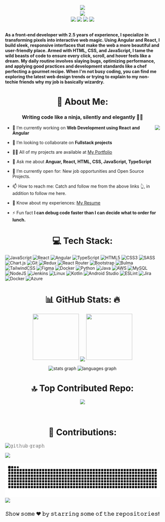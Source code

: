 
<div>
    <div align="center">
        <a href="https://github.com/HaryAgni"><img src="https://octodex.github.com/images/spocktocat.png" height="200" /></a>
    </div>
    <div align="center">
        <a href="https://github.com/HaryAgni">
            <img
                src="https://readme-typing-svg.herokuapp.com?color=%232f97c1&size=32&center=true&vCenter=true&width=600&height=50&lines=Hi+👋,+I'm+Harshit+Agnihotri;Web+Developer;Coding+Enthusiast;Software+Engineer;Open-Source+Enthusiast;Coder;Gamer"
            />
        </a>
    </div>
    <div align="center">
        <a href="https://www.linkedin.com/in/harshit-agnihotri-agni15/"><img src="https://img.shields.io/badge/Linkedin-0077b5?style=flat&logo=linkedin" /></a>
        <a href="mailto:haryagni123@gmail.com"><img src="https://img.shields.io/badge/Gmail-D14836?style=flat&logo=gmail&logoColor=white" /></a>
        <a href="https://x.com/Hary_Agni"><img src="https://img.shields.io/badge/Twitter-1DA1F2?style=flat&logo=twitter&logoColor=white" /></a>
        <a href="https://instagram.com/hary_agni"><img src="https://img.shields.io/badge/Instagram-%23E4405F.svg?logo=Instagram&logoColor=white" /></a>
    </div>
    <div align="left">
        <br />
        <p>
            <strong>
             As a front-end developer with 2.5 years of experience, I specialize in transforming pixels into interactive web magic. Using Angular and React, I build sleek, responsive interfaces that make the web a more beautiful and user-friendly place. Armed with HTML, CSS, and JavaScript, I tame the wild beasts of code to ensure every click, scroll, and hover feels like a dream. My daily routine involves slaying bugs, optimizing performance, and applying good practices and development standards like a chef perfecting a gourmet recipe. When I'm not busy coding, you can find me exploring the latest web design trends or trying to explain to my non-techie friends why my job is basically wizardry.
            </strong>
        </p>
    </div>
</div>

# <div align="center">💫  About Me:</div> 
<h3 align="center">Writing code like a ninja, silently and elegantly 🐱‍👤</h3>
<img align="right" height="150" src="https://camo.githubusercontent.com/521fe5e3f78b499cb840648c07a46986bb32a59911d8915cb54b34962918c890/68747470733a2f2f6d656469612e67697068792e636f6d2f6d656469612f51446a70494c366f4e43565a34717a4773372f67697068792e6769663f6369643d3739306237363131316e6a6e646f623637303772673568736b7962386e3778346d39763978756138356d3864706b6a6b2665703d76315f676966735f736561726368267269643d67697068792e6769662663743d67"  />

- 🔭 I’m currently working on **Web Development using React and Angular**

- 👯 I’m looking to collaborate on **Fullstack projects**

- 👨‍💻 All of my projects are available at [My Portfolio](https://haryagni.github.io/My-Site/)

- 💬 Ask me about **Anguar, React, HTML, CSS, JavaScript, TypeScript**
- 🤔 I’m currently open for: New job opportunities and Open Source Projects.

- 📫 How to reach me: Catch and follow me from the above links 👆, in addition to follow me here.

- 📄 Know about my experiences: [My Resume](https://acrobat.adobe.com/id/urn:aaid:sc:AP:bd25e763-8303-4f0c-9745-c68a3c06f64c)

- ⚡ Fun fact **I can debug code faster than I can decide what to order for lunch.**

###

#  <div align="center"> 💻 Tech Stack: </div>

![JavaScript](https://img.shields.io/badge/javascript-%23323330.svg?style=for-the-badge&logo=javascript&logoColor=%23F7DF1E)
![React](https://img.shields.io/badge/react-%2320232a.svg?style=for-the-badge&logo=react&logoColor=%2361DAFB)
![Angular](https://img.shields.io/badge/Angular-DD0031?style=for-the-badge&logo=angular&logoColor=white)
![TypeScript](https://img.shields.io/badge/typescript-%23007ACC.svg?style=for-the-badge&logo=typescript&logoColor=white)
![HTML5](https://img.shields.io/badge/html5-%23E34F26.svg?style=for-the-badge&logo=html5&logoColor=white)
![CSS3](https://img.shields.io/badge/css3-%231572B6.svg?style=for-the-badge&logo=css3&logoColor=white)
![SASS](https://img.shields.io/badge/SASS-hotpink.svg?style=for-the-badge&logo=SASS&logoColor=white)
![Chart.js](https://img.shields.io/badge/chart.js-F5788D.svg?style=for-the-badge&logo=chart.js&logoColor=white)
![Git](https://img.shields.io/badge/git-%23F05033.svg?style=for-the-badge&logo=git&logoColor=white)
![Redux](https://img.shields.io/badge/redux-%23593d88.svg?style=for-the-badge&logo=redux&logoColor=white)
![React Router](https://img.shields.io/badge/React_Router-CA4245?style=for-the-badge&logo=react-router&logoColor=white)
![Bootstrap](https://img.shields.io/badge/bootstrap-%238511FA.svg?style=for-the-badge&logo=bootstrap&logoColor=white)
![Bulma](https://img.shields.io/badge/bulma-00D0B1?style=for-the-badge&logo=bulma&logoColor=white)
![TailwindCSS](https://img.shields.io/badge/tailwindcss-%2338B2AC.svg?style=for-the-badge&logo=tailwind-css&logoColor=white)
![Figma](https://img.shields.io/badge/figma-%23F24E1E.svg?style=for-the-badge&logo=figma&logoColor=white)
![Docker](https://img.shields.io/badge/docker-%230db7ed.svg?style=for-the-badge&logo=docker&logoColor=white)
![Python](https://img.shields.io/badge/python-3670A0?style=for-the-badge&logo=python&logoColor=ffdd54)
![Java](https://img.shields.io/badge/java-%23ED8B00.svg?style=for-the-badge&logo=openjdk&logoColor=white)
![AWS](https://img.shields.io/badge/AWS-%23FF9900.svg?style=for-the-badge&logo=amazon-aws&logoColor=white)
![MySQL](https://img.shields.io/badge/mysql-%2300f.svg?style=for-the-badge&logo=mysql&logoColor=white)
![NodeJS](https://img.shields.io/badge/node.js-6DA55F?style=for-the-badge&logo=node.js&logoColor=white)
![Jenkins](https://img.shields.io/badge/jenkins-%232C5263.svg?style=for-the-badge&logo=jenkins&logoColor=white)
![Linux](https://img.shields.io/badge/Linux-FCC624?style=for-the-badge&logo=linux&logoColor=black)
![Kotlin](https://img.shields.io/badge/kotlin-%237F52FF.svg?style=for-the-badge&logo=kotlin&logoColor=white)
![Android Studio](https://img.shields.io/badge/android%20studio-346ac1?style=for-the-badge&logo=android%20studio&logoColor=white)
![ESLint](https://img.shields.io/badge/ESLint-4B3263?style=for-the-badge&logo=eslint&logoColor=white)
![Jira](https://img.shields.io/badge/jira-%230A0FFF.svg?style=for-the-badge&logo=jira&logoColor=white)
![Docker](https://img.shields.io/badge/docker-%230db7ed.svg?style=for-the-badge&logo=docker&logoColor=white)
![Azure](https://img.shields.io/badge/azure-%230072C6.svg?style=for-the-badge&logo=microsoftazure&logoColor=white)

# <div align="center">📊 GitHub Stats: :fire:</div> 


<p align="center">
   <a>
   <img height="150" width="150" src="https://user-images.githubusercontent.com/85965606/194883377-48faf476-56b7-4550-8574-844f2ca8baca.png">
   <img align="center" src="https://github-readme-streak-stats.herokuapp.com/?user=haryagni&theme=dark&hide_border=true"/>
   <img height="150" width="150" src="https://user-images.githubusercontent.com/85965606/194883387-b4d3b9f8-d432-4b77-8aab-77c6ed120e31.png"> 
   </a>
</p>

<div align="center">
  <img src="https://github-readme-stats.vercel.app/api?username=HaryAgni&hide_title=false&hide_rank=false&show_icons=true&include_all_commits=true&count_private=true&disable_animations=false&theme=dracula&locale=en&hide_border=false" height="150" alt="stats graph"  />
  <img src="https://github-readme-stats.vercel.app/api/top-langs?username=HaryAgni&locale=en&hide_title=false&layout=compact&card_width=320&langs_count=5&theme=dracula&hide_border=false" height="150" alt="languages graph"  />
</div>


# <div align="center">🔝 Top Contributed Repo:</div>

<div align="center">
  
![](https://github-contributor-stats.vercel.app/api?username=haryagni&limit=5&theme=tokyonight&combine_all_yearly_contributions=true)

</div>

<br>

# <div align="center">🤝 Contributions:</div>

![𝚐𝚒𝚝𝚑𝚞𝚋 𝚐𝚛𝚊𝚙𝚑](https://ghactivity.mrayush.me/graph?username=haryagni&theme=react-dark&hide_border=true&area=true)

[![](https://visitor-badge.laobi.icu/badge?page_id=haryagni.haryagni)](https://visitcount.itsvg.in)

<div align="center"> 
<img src="https://raw.githubusercontent.com/haryagni/haryagni/output/snake.svg" alt="Snake animation" />
</div>

<img src="https://www.animatedimages.org/data/media/562/animated-line-image-0184.gif" width="1920" />

<div align="center"> 
 
### 𝚂𝚑𝚘𝚠 𝚜𝚘𝚖𝚎 ❤️ 𝚋𝚢 𝚜𝚝𝚊𝚛𝚛𝚒𝚗𝚐 𝚜𝚘𝚖𝚎 𝚘𝚏 𝚝𝚑𝚎 𝚛𝚎𝚙𝚘𝚜𝚒𝚝𝚘𝚛𝚒𝚎𝚜!

</div>


